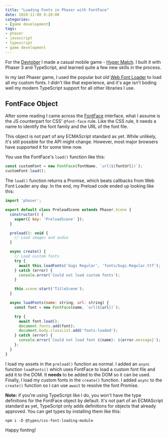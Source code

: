 ```yaml
---
title: "Loading Fonts in Phaser with FontFace"
date: 2020-11-08 9:20:00
categories:
- [game development]
tags:
- phaser
- javascript
- typescript
- game development
---
```


For the <a href="https://itch.io/jam/devtober-2020" target="_blank" rel="nofollow noopener noreferrer">Devtober</a> I made a casual mobile game \- <a href="https://itch.io/jam/devtober-2020" target="_blank" rel="nofollow noopener noreferrer">Hyper Match</a>. I built it with Phaser 3 and TypeScript, and learned quite a few new skills in the process.

In my last Phaser game, I used the popular but old <a href="https://github.com/typekit/webfontloader" target="_blank" rel="nofollow noopener noreferrer">Web Font Loader</a> to load all my custom fonts. I didn't like that experience, and it's age isn't boding well my modern TypeScript support for all other libraries I use.

## FontFace Object

After some reading I came across the <a href="https://developer.mozilla.org/en-US/docs/Web/API/FontFace" target="_blank" rel="nofollow noopener noreferrer">FontFace</a> interface, what I assume is the JS counterpart for CSS' `@font-face` rule. Like the CSS rule, it needs a name to identify the font family and the URL of the font file.

This object is not part of any ECMAScript standard as yet. While unlikely, it's still possible for the API might change. However, most major browsers have supported it for some time now.

You use the FontFace's `load()` function like this:

```javascript
const customFont = new FontFace(fontName, `url(${fontUrl})`);
customFont.load();
```

The `load()` function returns a Promise, which beats callbacks from Web Font Loader any day. In the end, my Preload code ended up looking like this:

```javascript
import 'phaser';

export default class PreloadScene extends Phaser.Scene {
  constructor() {
    super({ key: 'PreloadScene' });
  }

  preload(): void {
    // Load images and audio
  }

  async create() {
    // Load custom fonts
    try {
      await this.loadFonts('Gugi Regular', 'fonts/Gugi-Regular.ttf');
    } catch (error) {
      console.error('Could not load custom fonts');
    }

    this.scene.start('TitleScene');
  }

  async loadFonts(name: string, url: string) {
    const font = new FontFace(name, `url(${url})`);

    try {
      await font.load();
      document.fonts.add(font);
      document.body.classList.add('fonts-loaded');
    } catch (error) {
      console.error(`Could not load font ${name}: ${error.message}`);
    };
  }
}
```

I load my assets in the `preload()` function as normal. I added an `async` function `loadFonts()` which uses FontFace to load a custom font file and add it to the DOM. It **needs** to be added to the DOM so it can be used. Finally, I load my custom fonts in the `create()` function. I added `async` to the `create()` function so I can use `await` to resolve the font Promise.

**Note:** if you're using TypeScript like I do, you won't have the type definitions for the FontFace object by default. It's not part of an ECMAScript standard as yet, TypeScript only adds definitions for objects that already approved. You can get types by installing them like this:

```console
npm i -D @types/css-font-loading-module
```

Happy fonting!
